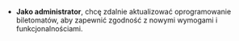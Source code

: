 - **Jako administrator**, chcę zdalnie aktualizować oprogramowanie biletomatów,
aby zapewnić zgodność z nowymi wymogami i funkcjonalnościami.
